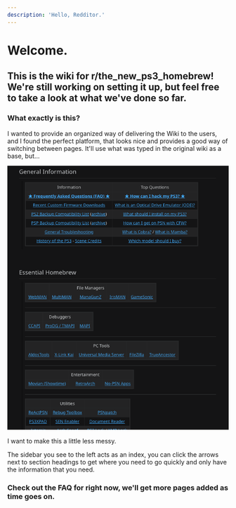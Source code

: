 ```yaml
---
description: 'Hello, Redditor.'
---
```


# Welcome.

## This is the wiki for r/the\_new\_ps3\_homebrew! We're still working on setting it up, but feel free to take a look at what we've done so far.

### What exactly is this? 

I wanted to provide an organized way of delivering the Wiki to the users, and I found the perfect platform, that looks nice and provides a good way of switching between pages. It'll use what was typed in the original wiki as a base, but...

![](.gitbook/assets/screen-shot-2020-12-16-at-7.06.36-pm.png)

I want to make this a little less messy.

The sidebar you see to the left acts as an index, you can click the arrows next to section headings to get where you need to go quickly and only have the information that you need.

### Check out the FAQ for right now, we'll get more pages added as time goes on.

